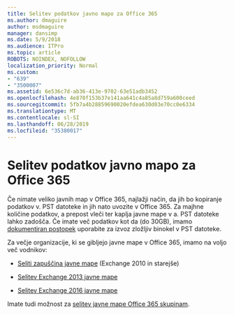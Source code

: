 ```yaml
---
title: Selitev podatkov javno mapo za Office 365
ms.author: dmaguire
author: msdmaguire
manager: dansimp
ms.date: 5/9/2018
ms.audience: ITPro
ms.topic: article
ROBOTS: NOINDEX, NOFOLLOW
localization_priority: Normal
ms.custom:
- "639"
- "3500007"
ms.assetid: 6e536c7d-ab36-413e-9702-63e51adb3452
ms.openlocfilehash: 4e870f153b37e141aa641c4a85a8d759a600ceed
ms.sourcegitcommit: 5fb7a4b28859690020efdea630d03e70cc0e6334
ms.translationtype: MT
ms.contentlocale: sl-SI
ms.lasthandoff: 06/28/2019
ms.locfileid: "35380017"
---
```

# <a name="migrate-public-folder-data-to-office-365"></a>Selitev podatkov javno mapo za Office 365

Če nimate veliko javnih map v Office 365, najlažji način, da jih bo kopiranje podatkov v. PST datoteke in jih nato uvozite v Office 365. Za majhne količine podatkov, a prepost vleči ter kaplja javne mape v a. PST datoteke lahko zadošča. Če imate več podatkov kot da (do 30GB), imamo [dokumentiran postopek](https://technet.microsoft.com/library/dn874017%28v=exchg.150%29.aspx) uporabite za izvoz zložljiv binokel v PST datoteke.
  
Za večje organizacije, ki se gibljejo javne mape v Office 365, imamo na voljo več vodnikov:
  
- [Seliti zapuščina javne mape](https://technet.microsoft.com/library/dn874017%28v=exchg.150%29.aspx) (Exchange 2010 in starejše)

- [Selitev Exchange 2013 javne mape](https://technet.microsoft.com/library/mt798260%28v=exchg.150%29.aspx)

- [Selitev Exchange 2016 javne mape](https://technet.microsoft.com/library/mt798260%28v=exchg.160%29.aspx)

Imate tudi možnost za [selitev javne mape Office 365 skupinam](https://technet.microsoft.com/library/mt843872%28v=exchg.150%29.aspx).
  